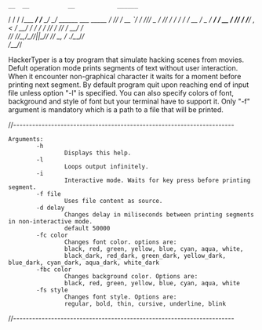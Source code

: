 
    __  __           __            ______                     
   / / / /___ ______/ /_____  ____/_  __/_  ______  ___  _____
  / /_/ / __ `/ ___/ //_/ _ \/ ___// / / / / / __ \/ _ \/ ___/
 / __  / /_/ / /__/ ,< /  __/ /   / / / /_/ / /_/ /  __/ /    
/_/ /_/\__,_/\___/_/|_|\___/_/   /_/  \__, / .___/\___/_/     
                                     /____/_/                 


HackerTyper is a toy program that simulate hacking scenes from movies.
Defult operation mode prints segments of text without user interaction.
When it encounter non-graphical character it waits for a moment before
printing next segment. By default program quit upon reaching end of input
file unless option "-l" is specified. You can also specify colors of font,
background and style of font but your terminal have to support it.
Only "-f" argument is mandatory which is a path to a file that will be
printed.

//----------------------------------------------------------------------
```
Arguments:
        -h
                Displays this help.
        -l
                Loops output infinitely.
        -i
                Interactive mode. Waits for key press before printing segment.
        -f file
                Uses file content as source.
        -d delay
                Changes delay in miliseconds between printing segments in non-interactive mode.
                default 50000
        -fc color
                Changes font color. options are:
                black, red, green, yellow, blue, cyan, aqua, white,
                black_dark, red_dark, green_dark, yellow_dark, blue_dark, cyan_dark, aqua_dark, white_dark
        -fbc color
                Changes background color. Options are:
                black, red, green, yellow, blue, cyan, aqua, white
        -fs style
                Changes font style. Options are:
                regular, bold, thin, cursive, underline, blink
```
//----------------------------------------------------------------------
